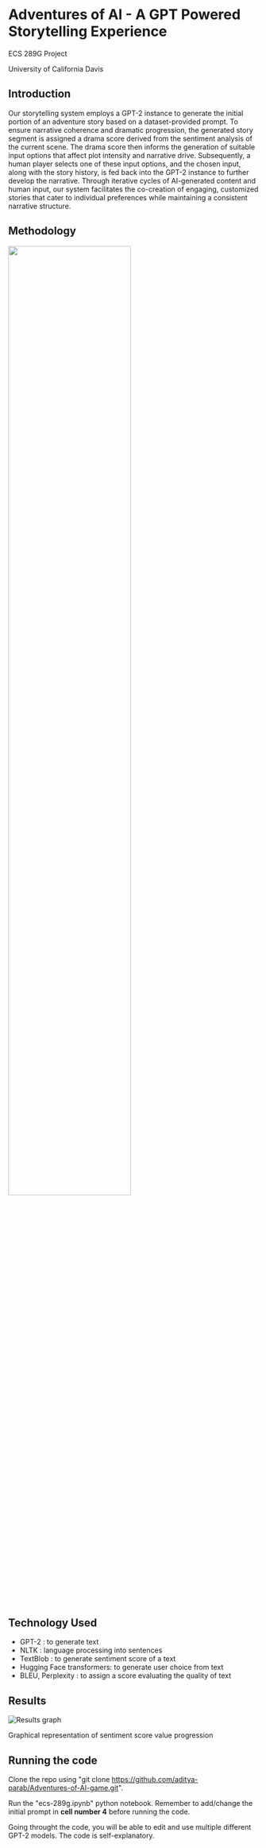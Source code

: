 # Adventures of AI - A GPT Powered Storytelling Experience
ECS 289G Project

University of California Davis

## Introduction
Our storytelling system employs a GPT-2 instance to generate the initial portion of an adventure story based on a dataset-provided prompt. To ensure narrative coherence and dramatic progression, the generated story segment is assigned a drama score derived from the sentiment analysis of the current scene. The drama score then informs the generation of suitable input options that affect plot intensity and narrative drive. Subsequently, a human player selects one of these input options, and the chosen input, along with the story history, is fed back into the GPT-2 instance to further develop the narrative. Through iterative cycles of AI-generated content and human input, our system facilitates the co-creation of engaging, customized stories that cater to individual preferences while maintaining a consistent narrative structure.

## Methodology
<img src="https://user-images.githubusercontent.com/67012098/226222269-0c19d42b-cdc6-4c50-82ce-c552bc0e7028.png" width="70%" height="70%">

## Technology Used
* GPT-2 : to generate text
* NLTK : language processing into sentences
* TextBlob : to generate sentiment score of a text
* Hugging Face transformers: to generate user choice from text
* BLEU, Perplexity : to assign a score evaluating the quality of text

## Results
![Results graph](https://user-images.githubusercontent.com/67012098/226225352-ef92d681-682a-419a-909a-b221cbe6cf07.png)

Graphical representation of sentiment  score value progression

## Running the code
Clone the repo using "git clone https://github.com/aditya-parab/Adventures-of-AI-game.git".

Run the "ecs-289g.ipynb" python notebook. Remember to add/change the initial prompt in **cell number 4** before running the code.

Going throught the code, you will be able to edit and use multiple different GPT-2 models. The code is self-explanatory.
